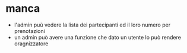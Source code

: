 # manca

- l'admin puù vedere la lista dei partecipanti ed il loro numero per prenotazioni
- un admin può avere una funzione che dato un utente lo può rendere oragnizzatore
